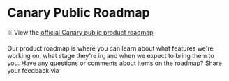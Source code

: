# Canary Public Roadmap

:sparkle: View the [official Canary public product roadmap]()

Our product roadmap is where you can learn about what features we're working on, what stage they're in, and when we expect to bring them to you. Have any questions or comments about items on the roadmap? Share your feedback via
